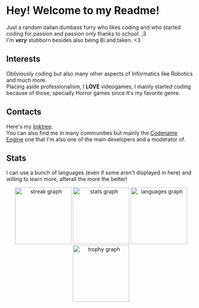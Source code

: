 # Hey! Welcome to my Readme!
Just a random italian dumbass furry who likes coding and who started coding for passion and passion only thanks to school. ;3<br/>
I'm ***very*** stubborn besides also being Bi and taken. <3

## Interests
Obliviously coding but also many other aspects of Informatics like Robotics and much more.<br/>
Placing aside professionalism, I **LOVE** videogames, I mainly started coding because of those, specially Horror games since it's my favorite genre.

## Contacts
Here's my [linktree](https://linktr.ee/just_nex).<br/>
You can also find me in many communities but mainly the [Codename Engine](https://github.com/FNF-CNE-Devs) one that I'm also one of the main developers and a moderator of.

## Stats
I can use a bunch of languages (even if some aren't displayed in here) and willing to learn more, afterall the more the better!<br/>
<div align="center">
  <img src="https://streak-stats.demolab.com?user=NexIsDumb&locale=en&mode=daily&theme=dark&hide_border=false&border_radius=5&order=3" height="150" alt="streak graph"  />
  <img src="https://github-readme-stats.vercel.app/api?username=NexIsDumb&hide_title=true&hide_rank=true&show_icons=true&include_all_commits=true&count_private=true&disable_animations=false&theme=dark&locale=en&hide_border=false&order=1" height="150" alt="stats graph"  />
  <img src="https://github-readme-stats.vercel.app/api/top-langs?username=NexIsDumb&locale=en&hide_title=false&layout=compact&card_width=320&langs_count=5&theme=dark&hide_border=false&order=2" height="150" alt="languages graph"  />
  <img src="https://github-profile-trophy.vercel.app?username=NexIsDumb&theme=darkhub&column=-1&row=1&margin-w=8&margin-h=8&no-bg=false&no-frame=false&order=4" height="150" alt="trophy graph"  />
</div>
